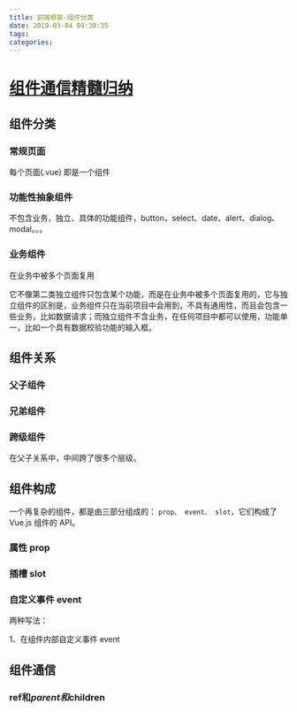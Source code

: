 ```yaml
---
title: 前端框架-组件分类
date: 2019-03-04 09:39:35
tags:
categories:
---
```

# [组件通信精髓归纳](https://mp.weixin.qq.com/s?__biz=MjM5NTEwMTAwNg==&mid=2650215866&idx=1&sn=c4cc189d145d5c358db61697ca70a82e&chksm=befe159b89899c8d4ae785b5f63063434dc1279830c020d8b60985e8e6a36a2e55f93a2ac6d4&scene=0&key=0c5bd8d37f178293ee8b964c45646c816ae57fd36e3aa2fc6380b64decdaf4a2a5261e66e18fd4da68f3e50e88e6890f0b8cfb13fc60cef3d307f198994046392cad2ad20d6d954cbbc93759df3bea2b&ascene=1&uin=NDc0MjYzNDU1&devicetype=Windows+10&version=62060728&lang=zh_CN&pass_ticket=Te3F3fjJvEE2Ktl6HdLDEl7tf30T%2FaPZRcijm2kAZQrqmAF%2BKcIY18vg71h%2FqF59)

## 组件分类
### **常规页面**
每个页面(.vue) 即是一个组件

### **功能性抽象组件**
不包含业务，独立、具体的功能组件，button，select、date、alert、dialog、modal。。。

### **业务组件**
在业务中被多个页面复用

它不像第二类独立组件只包含某个功能，而是在业务中被多个页面复用的，它与独立组件的区别是，业务组件只在当前项目中会用到，不具有通用性，而且会包含一些业务，比如数据请求；而独立组件不含业务，在任何项目中都可以使用，功能单一，比如一个具有数据校验功能的输入框。

## 组件关系
### **父子组件**
### **兄弟组件**
### **跨级组件**
在父子关系中，中间跨了很多个层级。

## 组件构成
一个再复杂的组件，都是由三部分组成的： `prop、 event、 slot`，它们构成了 Vue.js 组件的 API。
### **属性 prop**
### **插槽 slot**
### **自定义事件 event**

两种写法：

1、在组件内部自定义事件 event

## 组件通信
### **ref和$parent和$children**